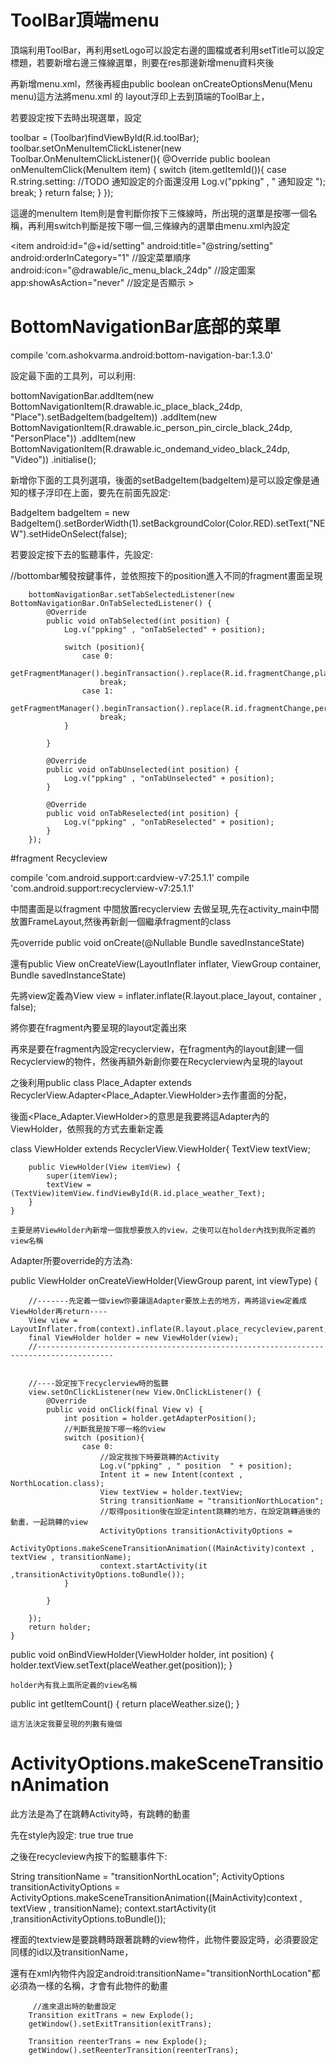 # ToolBar頂端menu

頂端利用ToolBar，再利用setLogo可以設定右邊的圖檔或者利用setTitle可以設定標題，若要新增右邊三條線選單，則要在res那邊新增menu資料夾後

再新增menu.xml，然後再經由public boolean onCreateOptionsMenu(Menu menu)這方法將menu.xml 的 layout浮印上去到頂端的ToolBar上，

若要設定按下去時出現選單，設定

toolbar = (Toolbar)findViewById(R.id.toolBar);
toolbar.setOnMenuItemClickListener(new Toolbar.OnMenuItemClickListener(){
            @Override
            public boolean onMenuItemClick(MenuItem item) {
                switch (item.getItemId()){
                    case R.string.setting:
                        //TODO 通知設定的介面還沒用
                        Log.v("ppking" , " 通知設定 ");
                        break;
                }
                return false;
            }
        });
        
這邊的menuItem Item則是會判斷你按下三條線時，所出現的選單是按哪一個名稱，再利用switch判斷是按下哪一個,三條線內的選單由menu.xml內設定

<item
        android:id="@+id/setting"
        android:title="@string/setting"             
        android:orderInCategory="1"               //設定菜單順序
        android:icon="@drawable/ic_menu_black_24dp" //設定圖案
        app:showAsAction="never"                  //設定是否顯示
        >
</item>

#  BottomNavigationBar底部的菜單

compile 'com.ashokvarma.android:bottom-navigation-bar:1.3.0'

設定最下面的工具列，可以利用:

bottomNavigationBar.addItem(new BottomNavigationItem(R.drawable.ic_place_black_24dp, "Place").setBadgeItem(badgeItem))
                .addItem(new BottomNavigationItem(R.drawable.ic_person_pin_circle_black_24dp, "PersonPlace"))
                .addItem(new BottomNavigationItem(R.drawable.ic_ondemand_video_black_24dp, "Video"))
                .initialise();
                
新增你下面的工具列選項，後面的setBadgeItem(badgeItem)是可以設定像是通知的樣子浮印在上面，要先在前面先設定:

BadgeItem badgeItem = new BadgeItem().setBorderWidth(1).setBackgroundColor(Color.RED).setText("NEW").setHideOnSelect(false);

若要設定按下去的監聽事件，先設定:

//bottombar觸發按鍵事件，並依照按下的position進入不同的fragment畫面呈現

        bottomNavigationBar.setTabSelectedListener(new BottomNavigationBar.OnTabSelectedListener() {
            @Override
            public void onTabSelected(int position) {
                Log.v("ppking" , "onTabSelected" + position);

                switch (position){
                    case 0:
                        getFragmentManager().beginTransaction().replace(R.id.fragmentChange,place).commit();
                        break;
                    case 1:
                        getFragmentManager().beginTransaction().replace(R.id.fragmentChange,person_place).commit();
                        break;
                }

            }

            @Override
            public void onTabUnselected(int position) {
                Log.v("ppking" , "onTabUnselected" + position);
            }

            @Override
            public void onTabReselected(int position) {
                Log.v("ppking" , "onTabReselected" + position);
            }
        });
#fragment Recycleview

compile 'com.android.support:cardview-v7:25.1.1'
compile 'com.android.support:recyclerview-v7:25.1.1'

中間畫面是以fragment 中間放置recyclerview 去做呈現,先在activity_main中間放置FrameLayout,然後再新創一個繼承fragment的class

先override public void onCreate(@Nullable Bundle savedInstanceState)

還有public View onCreateView(LayoutInflater inflater, ViewGroup container, Bundle savedInstanceState)

先將view定義為View view = inflater.inflate(R.layout.place_layout, container , false);

將你要在fragment內要呈現的layout定義出來

再來是要在fragment內設定recyclerview，在fragment內的layout創建一個Recyclerview的物件，然後再額外新創你要在Recyclerview內呈現的layout

之後利用public class Place_Adapter extends RecyclerView.Adapter<Place_Adapter.ViewHolder>去作畫面的分配，

後面<Place_Adapter.ViewHolder>的意思是我要將這Adapter內的ViewHolder，依照我的方式去重新定義

class ViewHolder extends RecyclerView.ViewHolder{
        TextView textView;

        public ViewHolder(View itemView) {
            super(itemView);
            textView = (TextView)itemView.findViewById(R.id.place_weather_Text);
        }
    }
    
    主要是將ViewHolder內新增一個我想要放入的view，之後可以在holder內找到我所定義的view名稱
    
    
    
Adapter所要override的方法為:

public ViewHolder onCreateViewHolder(ViewGroup parent, int viewType) {

        //-------先定義一個view你要讓這Adapter要放上去的地方，再將這view定義成ViewHolder再return----
        View view = LayoutInflater.from(context).inflate(R.layout.place_recycleview,parent,false); 
        final ViewHolder holder = new ViewHolder(view);
        //---------------------------------------------------------------------------------------
        
        
        //----設定按下recyclerview時的監聽
        view.setOnClickListener(new View.OnClickListener() {
            @Override
            public void onClick(final View v) {
                int position = holder.getAdapterPosition();
                //判斷我是按下哪一格的view
                switch (position){
                    case 0:
                        //設定我按下時要跳轉的Activity
                        Log.v("ppking" , " position  " + position);
                        Intent it = new Intent(context , NorthLocation.class);
                        View textView = holder.textView;
                        String transitionName = "transitionNorthLocation";
                        //取得position後在設定intent跳轉的地方，在設定跳轉過後的動畫，一起跳轉的view
                        ActivityOptions transitionActivityOptions =
                                ActivityOptions.makeSceneTransitionAnimation((MainActivity)context , textView , transitionName);
                        context.startActivity(it ,transitionActivityOptions.toBundle());
                }

            }

        });
        return holder;
    }
        
        
        
        
public void onBindViewHolder(ViewHolder holder, int position) {
        holder.textView.setText(placeWeather.get(position));
    }
    
    holder內有我上面所定義的view名稱
    
 public int getItemCount() {
        return placeWeather.size();
    }
    
    這方法決定我要呈現的列數有幾個
    
    
# ActivityOptions.makeSceneTransitionAnimation

此方法是為了在跳轉Activity時，有跳轉的動畫

先在style內設定:
        <item name="android:windowContentTransitions">true</item>
        <!-- enable overlap of transitions -->
        <item name="android:windowAllowEnterTransitionOverlap">true</item>
        <item name="android:windowAllowReturnTransitionOverlap">true</item>
        
之後在recycleview內按下的監聽事件下:        

  String transitionName = "transitionNorthLocation";
  ActivityOptions transitionActivityOptions =
                         ActivityOptions.makeSceneTransitionAnimation((MainActivity)context , textView , transitionName);
  context.startActivity(it ,transitionActivityOptions.toBundle());

裡面的textview是要跳轉時跟著跳轉的view物件，此物件要設定時，必須要設定同樣的id以及transitionName，

還有在xml內物件內設定android:transitionName="transitionNorthLocation"都必須為一樣的名稱，才會有此物件的動畫

         //進來退出時的動畫設定
        Transition exitTrans = new Explode();
        getWindow().setExitTransition(exitTrans);

        Transition reenterTrans = new Explode();
        getWindow().setReenterTransition(reenterTrans);


